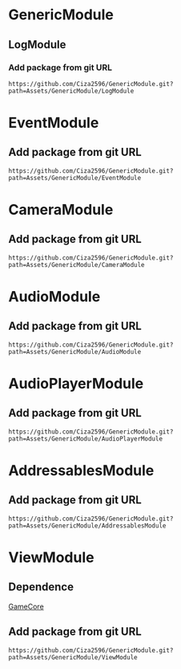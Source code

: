 # GenericModule

## LogModule
### Add package from git URL
```
https://github.com/Ciza2596/GenericModule.git?path=Assets/GenericModule/LogModule
```



# EventModule

## Add package from git URL
```
https://github.com/Ciza2596/GenericModule.git?path=Assets/GenericModule/EventModule
```



# CameraModule

## Add package from git URL
```
https://github.com/Ciza2596/GenericModule.git?path=Assets/GenericModule/CameraModule
```



# AudioModule

## Add package from git URL
```
https://github.com/Ciza2596/GenericModule.git?path=Assets/GenericModule/AudioModule
```



# AudioPlayerModule

## Add package from git URL
```
https://github.com/Ciza2596/GenericModule.git?path=Assets/GenericModule/AudioPlayerModule
```



# AddressablesModule

## Add package from git URL
```
https://github.com/Ciza2596/GenericModule.git?path=Assets/GenericModule/AddressablesModule
```



# ViewModule

## Dependence
[GameCore](https://github.com/Ciza2596/GameCore)

## Add package from git URL
```
https://github.com/Ciza2596/GenericModule.git?path=Assets/GenericModule/ViewModule
```
